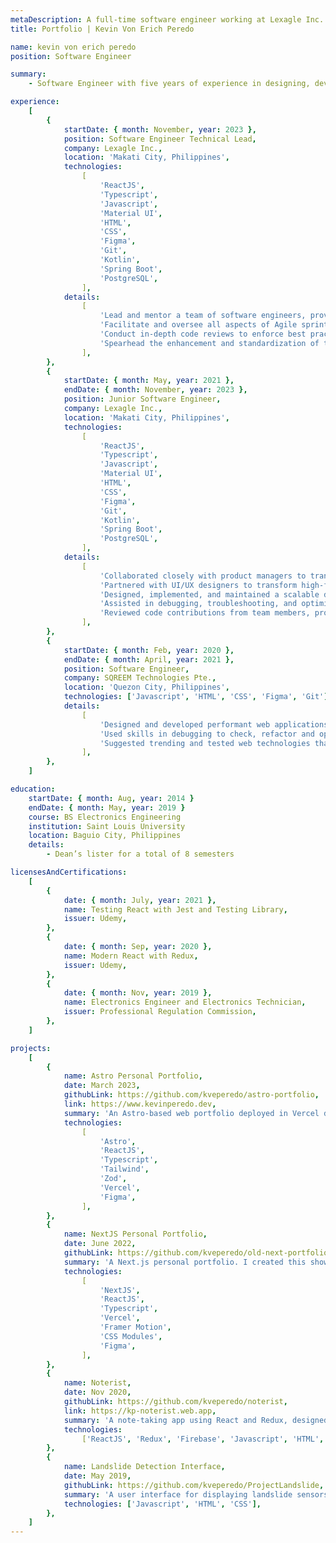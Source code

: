 ```yaml
---
metaDescription: A full-time software engineer working at Lexagle Inc. in the Philippines.
title: Portfolio | Kevin Von Erich Peredo

name: kevin von erich peredo
position: Software Engineer

summary:
    - Software Engineer with five years of experience in designing, developing, and optimizing web applications. Proficient in modern frontend technologies such as React, TypeScript, Next.js, and TailwindCSS, as well as backend development with Node.js and PostgreSQL. Adept at leading teams, conducting code reviews, and implementing scalable UI/UX solutions. Passionate about building elegant, high-performing user interfaces and exploring cutting-edge web technologies. Experienced in agile methodologies and version control. Aspiring to contribute technical excellence and leadership insight to high-impact development initiatives.

experience:
    [
        {
            startDate: { month: November, year: 2023 },
            position: Software Engineer Technical Lead,
            company: Lexagle Inc.,
            location: 'Makati City, Philippines',
            technologies:
                [
                    'ReactJS',
                    'Typescript',
                    'Javascript',
                    'Material UI',
                    'HTML',
                    'CSS',
                    'Figma',
                    'Git',
                    'Kotlin',
                    'Spring Boot',
                    'PostgreSQL',
                ],
            details:
                [
                    'Lead and mentor a team of software engineers, providing guidance on best coding practices, architecture, and development methodologies to ensure high-quality software delivery',
                    'Facilitate and oversee all aspects of Agile sprint ceremonies, including sprint planning, daily stand-ups, reviews, and retrospectives, to ensure seamless coordination and team productivity',
                    'Conduct in-depth code reviews to enforce best practices, maintainability, and performance optimization while fostering a culture of learning and continuous improvement',
                    'Spearhead the enhancement and standardization of the Lexagle design system library, ensuring a consistent UI/UX across all platform components while aligning with brand identity and accessibility standards',
                ],
        },
        {
            startDate: { month: May, year: 2021 },
            endDate: { month: November, year: 2023 },
            position: Junior Software Engineer,
            company: Lexagle Inc.,
            location: 'Makati City, Philippines',
            technologies:
                [
                    'ReactJS',
                    'Typescript',
                    'Javascript',
                    'Material UI',
                    'HTML',
                    'CSS',
                    'Figma',
                    'Git',
                    'Kotlin',
                    'Spring Boot',
                    'PostgreSQL',
                ],
            details:
                [
                    'Collaborated closely with product managers to translate business requirements into functional, scalable web application features, ensuring alignment with company goals and user needs',
                    'Partnered with UI/UX designers to transform high-fidelity mockups and prototypes into responsive, pixel-perfect, and accessible user interfaces using modern front-end technologies',
                    'Designed, implemented, and maintained a scalable design system library, enhancing development efficiency by providing reusable UI components and ensuring visual consistency across the platform',
                    'Assisted in debugging, troubleshooting, and optimizing the web application to improve performance, user experience, and stability',
                    'Reviewed code contributions from team members, provided constructive feedback, and enforced best coding practices to maintain a high-quality codebase',
                ],
        },
        {
            startDate: { month: Feb, year: 2020 },
            endDate: { month: April, year: 2021 },
            position: Software Engineer,
            company: SQREEM Technologies Pte.,
            location: 'Quezon City, Philippines',
            technologies: ['Javascript', 'HTML', 'CSS', 'Figma', 'Git'],
            details:
                [
                    'Designed and developed performant web applications based on design wireframes, for commercial and internal use, using both open-source and proprietary web technologies',
                    'Used skills in debugging to check, refactor and optimize codebases to enhance user experience of web applications',
                    'Suggested trending and tested web technologies that could minimize development time, optimize existing applications, and provide efficient web development',
                ],
        },
    ]

education:
    startDate: { month: Aug, year: 2014 }
    endDate: { month: May, year: 2019 }
    course: BS Electronics Engineering
    institution: Saint Louis University
    location: Baguio City, Philippines
    details:
        - Dean’s lister for a total of 8 semesters

licensesAndCertifications:
    [
        {
            date: { month: July, year: 2021 },
            name: Testing React with Jest and Testing Library,
            issuer: Udemy,
        },
        {
            date: { month: Sep, year: 2020 },
            name: Modern React with Redux,
            issuer: Udemy,
        },
        {
            date: { month: Nov, year: 2019 },
            name: Electronics Engineer and Electronics Technician,
            issuer: Professional Regulation Commission,
        },
    ]

projects:
    [
        {
            name: Astro Personal Portfolio,
            date: March 2023,
            githubLink: https://github.com/kveperedo/astro-portfolio,
            link: https://www.kevinperedo.dev,
            summary: 'An Astro-based web portfolio deployed in Vercel designed to showcase my skills and projects. I migrated my portfolio from Next.js to Astro after realizing that my site is mostly static and I wanted to prioritize site performance by reducing the amount of JavaScript. To ensure that my portfolio design was sleek and modern, I used a clean typography and a restrained color palette to create an elegant, understated look.',
            technologies:
                [
                    'Astro',
                    'ReactJS',
                    'Typescript',
                    'Tailwind',
                    'Zod',
                    'Vercel',
                    'Figma',
                ],
        },
        {
            name: NextJS Personal Portfolio,
            date: June 2022,
            githubLink: https://github.com/kveperedo/old-next-portfolio,
            summary: 'A Next.js personal portfolio. I created this showcase my extensive range of projects, along with a comprehensive overview of my relevant skills, abilities, and information. I chose NextJS as the framework because of its features such as built-in SEO optimization, automatic image optimization, and server-side rendering.',
            technologies:
                [
                    'NextJS',
                    'ReactJS',
                    'Typescript',
                    'Vercel',
                    'Framer Motion',
                    'CSS Modules',
                    'Figma',
                ],
        },
        {
            name: Noterist,
            date: Nov 2020,
            githubLink: https://github.com/kveperedo/noterist,
            link: https://kp-noterist.web.app,
            summary: 'A note-taking app using React and Redux, designed in Figma, and deployed using Firebase. This is my first major personal project made in React after I finished the React and Redux course. Current features include a scratchpad for quick note-taking and a note section for more complicated formatting.',
            technologies:
                ['ReactJS', 'Redux', 'Firebase', 'Javascript', 'HTML', 'CSS'],
        },
        {
            name: Landslide Detection Interface,
            date: May 2019,
            githubLink: https://github.com/kveperedo/ProjectLandslide,
            summary: 'A user interface for displaying landslide sensors data into graphs and text. Code base uses HTML, CSS and JavaScript (interface) and C/C++ (Arduino). This interface was primarily used for our thesis in the 5th year (ECE) and it served as a meaningful guide for the data from our landslide sensors.',
            technologies: ['Javascript', 'HTML', 'CSS'],
        },
    ]
---
```

